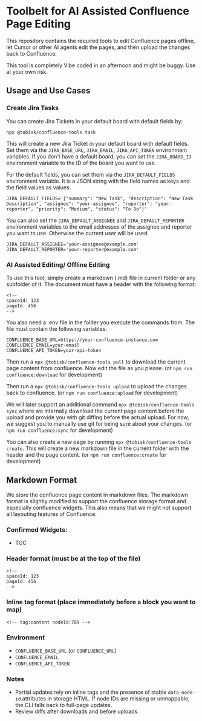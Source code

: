 # Toolbelt for AI Assisted Confluence Page Editing

This repository contains the required tools to edit Confluence pages offline, let Cursor or other AI agents edit the pages, and then upload the changes back to Confluence.

This tool is completely Vibe coded in an afternoon and might be buggy. Use at your own risk.

## Usage and Use Cases

### Create Jira Tasks

You can create Jira Tickets in your default board with default fields by:

```
npx @tobisk/confluence-tools task
```

This will create a new Jira Ticket in your default board with default fields. Set them via the `JIRA_BASE_URL`, `JIRA_EMAIL`, `JIRA_API_TOKEN` environment variables. If you don't have a default board, you can set the `JIRA_BOARD_ID` environment variable to the ID of the board you want to use.

For the default fields, you can set them via the `JIRA_DEFAULT_FIELDS` environment variable. It is a JSON string with the field names as keys and the field values as values.

```
JIRA_DEFAULT_FIELDS='{"summary": "New Task", "description": "New Task Description", "assignee": "your-assignee", "reporter": "your-reporter", "priority": "Medium", "status": "To Do"}'
```

You can also set the `JIRA_DEFAULT_ASSIGNEE` and `JIRA_DEFAULT_REPORTER` environment variables to the email addresses of the assignee and reporter you want to use. Otherwise the current user will be used.

```
JIRA_DEFAULT_ASSIGNEE='your-assignee@example.com'
JIRA_DEFAULT_REPORTER='your-reporter@example.com'
```

### AI Assisted Editing/ Offline Editing

To use this tool, simply create a markdown (.md) file in current folder or any subfolder of it. The document must have a header with the following format:

```
<!--
spaceId: 123
pageId: 456
-->
```

You also need a .env file in the folder you execute the commands from. The file must contain the following variables:

```
CONFLUENCE_BASE_URL=https://your-confluence-instance.com
CONFLUENCE_EMAIL=your-email
CONFLUENCE_API_TOKEN=your-api-token
```

Then run a `npx @tobisk/confluence-tools pull` to download the current page content from confluence. Now edit the file as you please. (or `npm run confluence:download` for development)

Then run a `npx @tobisk/confluence-tools upload` to upload the changes back to confluence. (or `npm run confluence:upload` for development)

We will later support an additional command `npx @tobisk/confluence-tools sync` where we internally download the current page content before the upload and provide you with git diffing before the actual upload. For now, we suggest you to manually use git for being sure about your changes. (or `npm run confluence:sync` for development)

You can also create a new page by running `npx @tobisk/confluence-tools create`. This will create a new markdown file in the current folder with the header and the page content. (or `npm run confluence:create` for development)

## Markdown Format

We store the confluence page content in markdown files. The markdown format is slightly modified to support the confluence storage format and especially confluence widgets. This also means that we might not support all layouting features of Confluence.

### Confirmed Widgets:

- TOC

### Header format (must be at the top of the file)

```
<!--
spaceId: 123
pageId: 456
-->
```

### Inline tag format (place immediately before a block you want to map)

```
<!-- tag:content nodeId:789 -->
```

### Environment

- `CONFLUENCE_BASE_URL` (or `CONFLUENCE_URL`)
- `CONFLUENCE_EMAIL`
- `CONFLUENCE_API_TOKEN`


### Notes

- Partial updates rely on inline tags and the presence of stable `data-node-id` attributes in storage HTML. If node IDs are missing or unmappable, the CLI falls back to full-page updates.
- Review diffs after downloads and before uploads.


